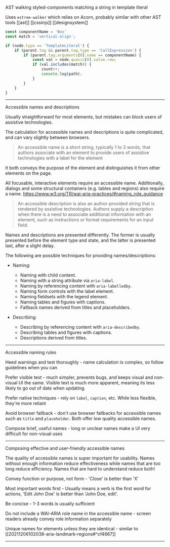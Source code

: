 AST walking styled-components matching a string in template literal

Uses `estree-walker` which relies on Acorn, probably similar with other AST tools
[[ast]]
[[cssinjs]]
[[designsystem]]

```js
const componentName = 'Box'
const match = 'vertical-align';

if (node.type == 'TemplateLiteral') {
	if (parent.tag && parent.tag.type == 'CallExpression') {
		if (parent.tag.arguments[0].name == componentName) {
			const val = node.quasis[0].value.raw;
			if (val.includes(match)) {
				count++;
				console.log(path);
			}
		}
	}
}
```

---

Accessible names and descriptions

Usually straightforward for most elements, but mistakes can block users of assistive technologies.

The calculation for accessible names and descriptions is quite complicated, and can vary slightly between browsers.

>An accessible name is a short string, typically 1 to 3 words, that authors associate with an element to provide users of assistive technologies with a label for the element

It both conveys the purpose of the element and distinguishes it from other elements on the page.

All focusable, interactive elements require an accessible name. Additionally, dialogs and some structural containers (e.g. tables and regions) also require a name.
https://www.w3.org/TR/wai-aria-practices/#naming_role_guidance

>An accessible description is also an author-provided string that is rendered by assistive technologies. Authors supply a description when there is a need to associate additional information with an element, such as instructions or format requirements for an input field.

Names and descriptions are presented differently. The former is usually presented before the element type and state, and the latter is presented last, after a slight delay.

The following are possible techniques for providing names/descriptions:

-   Naming:
    -   Naming with child content.
    -   Naming with a string attribute via `aria-label`.
    -   Naming by referencing content with `aria-labelledby`.
    -   Naming form controls with the label element.
    -   Naming fieldsets with the legend element.
    -   Naming tables and figures with captions.
    -   Fallback names derived from titles and placeholders.

-   Describing:
    -   Describing by referencing content with `aria-describedby`.
    -   Describing tables and figures with captions.
    -   Descriptions derived from titles.

---

Accessible naming rules

Heed warnings and test thoroughly - name calculation is complex, so follow guidelines when you can

Prefer visible text - much simpler, prevents bugs, and keeps visual and non-visual UI the same. Visible text is much more apparent, meaning its less likely to go out of date when updating.

Prefer native techniques - rely on `label`, `caption`, etc. While less flexible, they're more reliant

Avoid browser fallback - don't use browser fallbacks for accessible names such as `title` and `placeholder`. Both offer low quality accessible names.

Compose brief, useful names - long or unclear names make a UI very difficult for non-visual uses

---

Composing effective and user-friendly accessible names

The quality of accessible names is super important for usability. Names without enough information reduce effectiveness while names that are too long reduce efficiency. Names that are hard to understand reduce both!

Convey function or purpose, not form - 'Close' is better than 'X'

Most important words first - Usually means a verb is the first word for actions, 'Edit John Doe' is better than 'John Doe, edit'.

Be concise - 1-3 words is usually sufficient

Do not include a WAI-ARIA role name in the accessible name - screen readers already convey role information separately

Unique names for elements unless they are identical - similar to [[20211206102038-aria-landmark-regions#^cf4667]]

---
